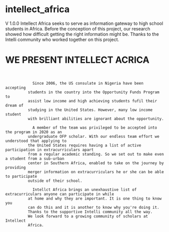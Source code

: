 # intellect_africa
V 1.0.0
                Intellect Africa seeks to serve as information gateway to high
              school students in Africa. Before the conception of this project,
              our research showed how difficult getting the right information might be.
              Thanks to the Intelli community who worked together on this project.
              <br/>
                <h1><strong>WE PRESENT INTELLECT ACRICA</strong></h1>
              <br/>                
              
                Since 2006, the US consulate in Nigeria have been accepting
              students in the country into the Opportunity Funds Program to
              assist low income and high achieving students fufil their dream of
              studying in the United States. However, many low income student
              with brilliant abilities are ignorant about the opportunity.
              
                A member of the team was privileged to be accepted into the program in 2020 as an
              undergraduate OFP scholar. With our endless team effort we understood that applying to 
              the United States requires having a list of active participation in extracurriculars apart
              from a regular academic standing. So we set out to make even a student from a sub-urban
              center in Southern Africa, enabled to take on the journey by providing  
              merger information on extracurriculars he or she can be able to participate
              outside of their school.
                
                Intellct Africa brings an unexhaustive list of extracurriculars anyone can participate in while
              at home and why they are important. It is one thing to know you
              can do this and it is another to know why you're doing it. 
              Thanks to the supportive Intelli community all the way. 
              We look forward to a growing community of scholars at Intellect
              Africa.
